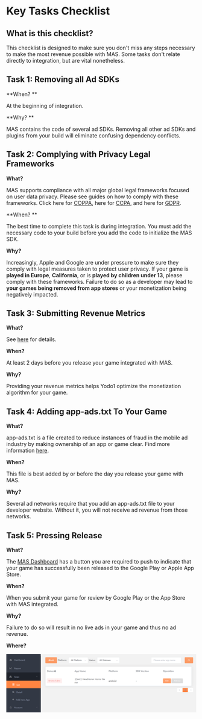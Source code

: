 # Key Tasks Checklist

## What is this checklist?

This checklist is designed to make sure you don't miss any steps necessary to make the most revenue possible with MAS. Some tasks don't relate directly to integration, but are vital nonetheless. 

## Task 1: Removing all Ad SDKs

**When? **

At the beginning of integration.

**Why? **

MAS contains the code of several ad SDKs. Removing all other ad SDKs and plugins from your build will eliminate confusing dependency conflicts.

## Task 2: Complying with Privacy Legal Frameworks

**What?**

MAS supports compliance with all major global legal frameworks focused on user data privacy. Please see guides on how to comply with these frameworks. Click here for [COPPA](privacy-coppa.md), here for [CCPA](privacy-ccpa.md), and here for [GDPR](privacy-gdpr.md).

**When? **

The best time to complete this task is during integration. You must add the necessary code to your build before you add the code to initialize the MAS SDK. 

**Why?**

Increasingly, Apple and Google are under pressure to make sure they comply with legal measures taken to protect user privacy. If your game is **played in Europe**, **California**, or is **played by children under 13**, please comply with these frameworks. Failure to do so as a developer may lead to **your games being removed from app stores** or your monetization being negatively impacted.

## Task 3: Submitting Revenue Metrics

**What?**

See [here](submission-revenue-metrics.md) for details.

**When?**

At least 2 days before you release your game integrated with MAS.

**Why?**

Providing your revenue metrics helps Yodo1 optimize the monetization algorithm for your game.

## Task 4: Adding app-ads.txt To Your Game 

**What?**

app-ads.txt is a file created to reduce instances of fraud in the mobile ad industry by making ownership of an app or game clear. Find more information [here](app-ads.md).

**When?**

This file is best added by or before the day you release your game with MAS.

**Why?**

Several ad networks require that you add an app-ads.txt file to your developer website. Without it, you will not receive ad revenue from those networks.

## Task 5: Pressing Release

**What?**

The [MAS Dashboard](https://mas.yodo1.com/) has a button you are required to push to indicate that your game has successfully been released to the Google Play or Apple App Store. 

**When?**

When you submit your game for review by Google Play or the App Store with MAS integrated.

**Why?**

Failure to do so will result in no live ads in your game and thus no ad revenue.

**Where?**

![](../resource/checklist-1.png)


